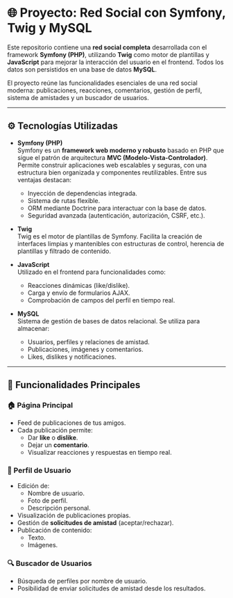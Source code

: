 # 🌐 Proyecto: Red Social con Symfony, Twig y MySQL

Este repositorio contiene una **red social completa** desarrollada con el framework **Symfony (PHP)**, utilizando **Twig** como motor de plantillas y **JavaScript** para mejorar la interacción del usuario en el frontend. Todos los datos son persistidos en una base de datos **MySQL**.

El proyecto reúne las funcionalidades esenciales de una red social moderna: publicaciones, reacciones, comentarios, gestión de perfil, sistema de amistades y un buscador de usuarios.

---

## ⚙️ Tecnologías Utilizadas

- **Symfony (PHP)**  
  Symfony es un **framework web moderno y robusto** basado en PHP que sigue el patrón de arquitectura **MVC (Modelo-Vista-Controlador)**. Permite construir aplicaciones web escalables y seguras, con una estructura bien organizada y componentes reutilizables. Entre sus ventajas destacan:
  - Inyección de dependencias integrada.
  - Sistema de rutas flexible.
  - ORM mediante Doctrine para interactuar con la base de datos.
  - Seguridad avanzada (autenticación, autorización, CSRF, etc.).

- **Twig**  
  Twig es el motor de plantillas de Symfony. Facilita la creación de interfaces limpias y mantenibles con estructuras de control, herencia de plantillas y filtrado de contenido.

- **JavaScript**  
  Utilizado en el frontend para funcionalidades como:
  - Reacciones dinámicas (like/dislike).
  - Carga y envío de formularios AJAX.
  - Comprobación de campos del perfil en tiempo real.

- **MySQL**  
  Sistema de gestión de bases de datos relacional. Se utiliza para almacenar:
  - Usuarios, perfiles y relaciones de amistad.
  - Publicaciones, imágenes y comentarios.
  - Likes, dislikes y notificaciones.

---

## 🧩 Funcionalidades Principales

### 🏠 Página Principal
- Feed de publicaciones de tus amigos.
- Cada publicación permite:
  - Dar **like** o **dislike**.
  - Dejar un **comentario**.
  - Visualizar reacciones y respuestas en tiempo real.

### 👤 Perfil de Usuario
- Edición de:
  - Nombre de usuario.
  - Foto de perfil.
  - Descripción personal.
- Visualización de publicaciones propias.
- Gestión de **solicitudes de amistad** (aceptar/rechazar).
- Publicación de contenido:
  - Texto.
  - Imágenes.

### 🔍 Buscador de Usuarios
- Búsqueda de perfiles por nombre de usuario.
- Posibilidad de enviar solicitudes de amistad desde los resultados.

